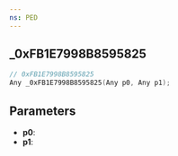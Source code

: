 ```yaml
---
ns: PED
---
```

## _0xFB1E7998B8595825

```c
// 0xFB1E7998B8595825
Any _0xFB1E7998B8595825(Any p0, Any p1);
```

## Parameters
* **p0**:
* **p1**:
